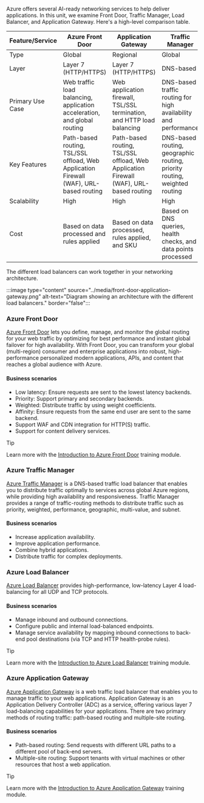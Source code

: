 
Azure offers several AI-ready networking services to help deliver applications. In this unit, we examine Front Door, Traffic Manager, Load Balancer, and Application Gateway. Here's a high-level comparison table.

| Feature/Service | Azure Front Door | Application Gateway | Traffic Manager | Load Balancer  |
| --- |--- | ---| --- | --- |
| Type | Global | Regional | Global | Regional/Global |
| Layer	| Layer 7 (HTTP/HTTPS) | Layer 7 (HTTP/HTTPS) | DNS-based | Layer 4 (TCP/UDP) |
| Primary Use Case | Web traffic load balancing, application acceleration, and global routing | Web application firewall, TSL/SSL termination, and HTTP load balancing | DNS-based traffic routing for high availability and performance | Internal and external load balancing for non-HTTP(S) traffic |
| Key Features | Path-based routing, TSL/SSL offload, Web Application Firewall (WAF), URL-based routing | Path-based routing, TSL/SSL offload, Web Application Firewall (WAF), URL-based routing | DNS-based routing, geographic routing, priority routing, weighted routing | High availability, low latency, zonal and zone-redundant endpoints |
| Scalability | High | High | High | High |
| Cost | Based on data processed and rules applied | Based on data processed, rules applied, and SKU | Based on DNS queries, health checks, and data points processed | Based on rules and data processed |


The different load balancers can work together in your networking architecture. 

:::image type="content" source="../media/front-door-application-gateway.png" alt-text="Diagram showing an architecture with the different load balancers." border="false":::

### Azure Front Door

[Azure Front Door](/azure/frontdoor/front-door-overview) lets you define, manage, and monitor the global routing for your web traffic by optimizing for best performance and instant global failover for high availability. With Front Door, you can transform your global (multi-region) consumer and enterprise applications into robust, high-performance personalized modern applications, APIs, and content that reaches a global audience with Azure.
 
#### Business scenarios

- Low latency: Ensure requests are sent to the lowest latency backends.
- Priority: Support primary and secondary backends.
- Weighted: Distribute traffic by using weight coefficients.
- Affinity: Ensure requests from the same end user are sent to the same backend.
- Support WAF and CDN integration for HTTP(S) traffic.
- Support for content delivery services. 

> [!Tip]
> Learn more with the [Introduction to Azure Front Door](/training/modules/intro-to-azure-front-door/) training module. 

### Azure Traffic Manager

[Azure Traffic Manager](/azure/traffic-manager/traffic-manager-overview) is a DNS-based traffic load balancer that enables you to distribute traffic optimally to services across global Azure regions, while providing high availability and responsiveness. Traffic Manager provides a range of traffic-routing methods to distribute traffic such as priority, weighted, performance, geographic, multi-value, and subnet. 

#### Business scenarios

- Increase application availability.
- Improve application performance.
- Combine hybrid applications.
- Distribute traffic for complex deployments.

### Azure Load Balancer

[Azure Load Balancer](/azure/load-balancer/load-balancer-overview) provides high-performance, low-latency Layer 4 load-balancing for all UDP and TCP protocols.

#### Business scenarios

- Manage inbound and outbound connections.
- Configure public and internal load-balanced endpoints.
- Manage service availability by mapping inbound connections to back-end pool destinations (via TCP and HTTP health-probe rules).

> [!Tip]
> Learn more with the [Introduction to Azure Load Balancer](/training/modules/intro-to-azure-load-balancer/) training module.


### Azure Application Gateway 

[Azure Application Gateway](/azure/application-gateway/overview) is a web traffic load balancer that enables you to manage traffic to your web applications. Application Gateway is an Application Delivery Controller (ADC) as a service, offering various layer 7 load-balancing capabilities for your applications. There are two primary methods of routing traffic: path-based routing and multiple-site routing.

#### Business scenarios

- Path-based routing: Send requests with different URL paths to a different pool of back-end servers.
- Multiple-site routing: Support tenants with virtual machines or other resources that host a web application.

> [!Tip]
> Learn more with the [Introduction to Azure Application Gateway](/training/modules/intro-to-azure-application-gateway/) training module.